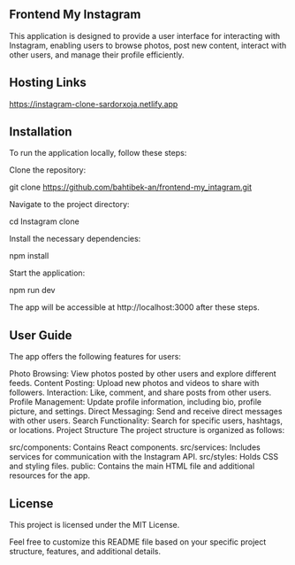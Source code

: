 ## Frontend My Instagram
This application is designed to provide a user interface for interacting with Instagram, enabling users to browse photos, post new content, interact with other users, and manage their profile efficiently.

## Hosting Links

https://instagram-clone-sardorxoja.netlify.app

## Installation

To run the application locally, follow these steps:

Clone the repository:

git clone https://github.com/bahtibek-an/frontend-my_intagram.git

Navigate to the project directory:

cd Instagram clone

Install the necessary dependencies:

npm install

Start the application:

npm run dev

The app will be accessible at http://localhost:3000 after these steps.

## User Guide

The app offers the following features for users:

Photo Browsing: View photos posted by other users and explore different feeds.
Content Posting: Upload new photos and videos to share with followers.
Interaction: Like, comment, and share posts from other users.
Profile Management: Update profile information, including bio, profile picture, and settings.
Direct Messaging: Send and receive direct messages with other users.
Search Functionality: Search for specific users, hashtags, or locations.
Project Structure
The project structure is organized as follows:

src/components: Contains React components.
src/services: Includes services for communication with the Instagram API.
src/styles: Holds CSS and styling files.
public: Contains the main HTML file and additional resources for the app.

## License

This project is licensed under the MIT License.

Feel free to customize this README file based on your specific project structure, features, and additional details.